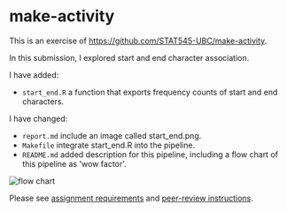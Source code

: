 make-activity
=============

This is an exercise of https://github.com/STAT545-UBC/make-activity.

In this submission, I explored start and end character association. 

I have added:

* `start_end.R` a function that exports frequency counts of start and end characters.

I have changed:

* `report.md` include an image called start_end.png.
* `Makefile` integrate start_end.R into the pipeline.
* `README.md` added description for this pipeline, including a flow chart of this pipeline as 'wow factor'.

![flow chart](https://raw.githubusercontent.com/STAT545-UBC-students/hw09-garyzhubc/master/diagram.png)

Please see [assignment requirements](http://stat545.com/Classroom/assignments/hw09/hw09.html) and [peer-review instructions](http://stat545.com/Classroom/assignments/peer-review.html).
